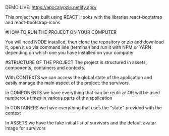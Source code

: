 DEMO LIVE: https://apocalypzie.netlify.app/

This project was built using REACT Hooks with the libraries react-bootstrap and react-bootstrap-icons

#HOW TO RUN THE PROJECT ON YOUR COMPUTER

You will need NODE installed, then clone the repository or zip and download it, open it up via command line (terminal) and run it with NPM or YARN depending on which one you have installed on your computer

#STRUCTURE OF THE PROJECT
The project is structured in assets, components, containers and contexts. 

With CONTEXTS we can access the global state of the application and easily manage the main aspect of the project: the survivors. 

In COMPONENTS we have everything that can be reutilize OR will be used numberous times in various parts of the application

In CONTAINERS we have everything that uses the "state" provided with the context

In ASSETS we have the fake initial list of survivors and the default avatar image for survivors
